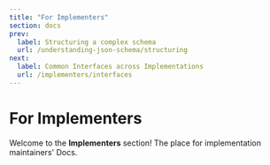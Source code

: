 ```yaml
---
title: "For Implementers"
section: docs
prev: 
  label: Structuring a complex schema
  url: /understanding-json-schema/structuring
next: 
  label: Common Interfaces across Implementations
  url: /implementers/interfaces
---
```


For Implementers
=========================

Welcome to the **Implementers** section! The place for implementation maintainers' Docs.
